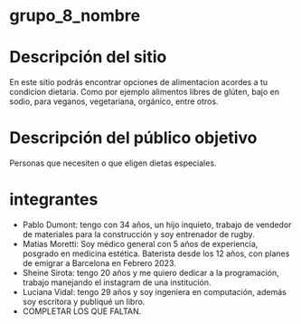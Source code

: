 # grupo_8_nombre

# Descripción del sitio
En este sitio podrás encontrar opciones de alimentacion acordes a tu condicion dietaria. Como por ejemplo alimentos libres de glúten, bajo en sodio, para veganos, vegetariana, orgánico, entre otros.

# Descripción del público objetivo
Personas que necesiten o que eligen dietas especiales.

# integrantes
- Pablo Dumont: tengo con 34 años, un hijo inquieto, trabajo de vendedor de materiales para la construcción y soy entrenador de rugby.
- Matias Moretti: Soy médico general con 5 años de experiencia, posgrado en medicina estética. Baterista desde los 12 años, con planes de emigrar a Barcelona en Febrero 2023.
- Sheine Sirota: tengo 20 años y me quiero dedicar a la programación, trabajo manejando el instagram de una institución.
- Luciana Vidal: tengo 29 años y soy ingeniera en computación, además soy escritora y publiqué un libro.
- COMPLETAR LOS QUE FALTAN.